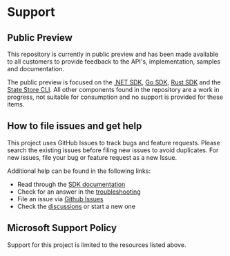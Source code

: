 # Support

## Public Preview

This repository is currently in public preview and has been made available to all customers to provide feedback to the API's, implementation, samples and documentation.

The public preview is focused on the [.NET SDK](/dotnet), [Go SDK](/go), [Rust SDK](/rust) and the [State Store CLI](/tools/statestore-cli). All other components found in the repository are a work in progress, not suitable for consumption and no support is provided for these items.

## How to file issues and get help  

This project uses GitHub Issues to track bugs and feature requests. Please search the existing 
issues before filing new issues to avoid duplicates. For new issues, file your bug or 
feature request as a new Issue.

Additional help can be found in the following links:

* Read through the [SDK documentation](./doc)
* Check for an answer in the [troubleshooting](./doc/troubleshooting.md)
* File an issue via [Github Issues](https://github.com/Azure/iot-operations-sdks/issues/new/choose)
* Check the [discussions](https://github.com/Azure/iot-operations-sdks/discussions) or start a new one

## Microsoft Support Policy

Support for this project is limited to the resources listed above.
